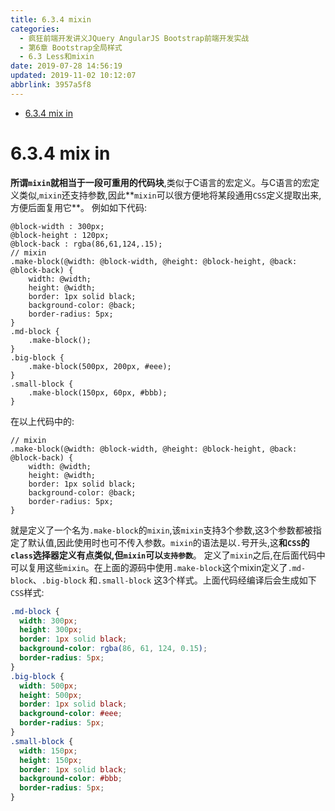 ```yaml
---
title: 6.3.4 mixin
categories: 
  - 疯狂前端开发讲义JQuery AngularJS Bootstrap前端开发实战
  - 第6章 Bootstrap全局样式
  - 6.3 Less和mixin
date: 2019-07-28 14:56:19
updated: 2019-11-02 10:12:07
abbrlink: 3957a5f8
---
```

<div id='my_toc'>

- [6.3.4 mix in](/JavaReadingNotes/3957a5f8/#6-3-4-mix-in)

</div>
<!--more-->
<script>if (navigator.platform.toLowerCase() == 'win32'){document.getElementById('my_toc').style.display = 'none';}</script>

<!--end-->
<!--SSTStart-->
# 6.3.4 mix in #
**所谓`mixin`就相当于一段可重用的代码块**,类似于C语言的宏定义。与C语言的宏定义类似,`mixin`还支持参数,因此**`mixin`可以很方便地将某段通用`CSS`定义提取出来,方便后面复用它**。
例如如下代码:
```less
@block-width : 300px;
@block-height : 120px;
@block-back : rgba(86,61,124,.15);
// mixin
.make-block(@width: @block-width, @height: @block-height, @back: @block-back) {
    width: @width;
    height: @width;
    border: 1px solid black;
    background-color: @back;
    border-radius: 5px;
}
.md-block {
    .make-block();
}
.big-block {
    .make-block(500px, 200px, #eee);
}
.small-block {
    .make-block(150px, 60px, #bbb);
}
```
在以上代码中的:
```less
// mixin
.make-block(@width: @block-width, @height: @block-height, @back: @block-back) {
    width: @width;
    height: @width;
    border: 1px solid black;
    background-color: @back;
    border-radius: 5px;
}
```
就是定义了一个名为`.make-block`的`mixin`,该`mixin`支持3个参数,这3个参数都被指定了默认值,因此使用时也可不传入参数。`mixin`的语法是以`.`号开头,这**和`CSS`的`class`选择器定义有点类似,但`mixin`可以`支持参数`**。
定义了`mixin`之后,在后面代码中可以复用这些`mixin`。在上面的源码中使用`.make-block`这个mixin定义了`.md-block`、`.big-block` 和`.small-block` 这3个样式。上面代码经编译后会生成如下`CSS`样式:
```css
.md-block {
  width: 300px;
  height: 300px;
  border: 1px solid black;
  background-color: rgba(86, 61, 124, 0.15);
  border-radius: 5px;
}
.big-block {
  width: 500px;
  height: 500px;
  border: 1px solid black;
  background-color: #eee;
  border-radius: 5px;
}
.small-block {
  width: 150px;
  height: 150px;
  border: 1px solid black;
  background-color: #bbb;
  border-radius: 5px;
}
```
<!--SSTStop-->

